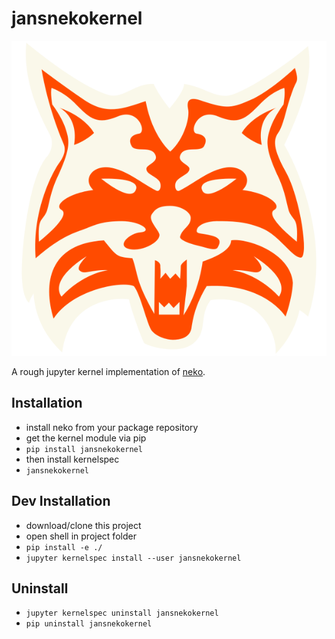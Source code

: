 # jansnekokernel

![Logo](jansnekokernel/logo-svg.svg)

A rough jupyter kernel implementation of [neko](https://www.nekovm.org).

## Installation

- install neko from your package repository
- get the kernel module via pip
- `pip install jansnekokernel`
- then install kernelspec
- `jansnekokernel`

## Dev Installation

- download/clone this project
- open shell in project folder
- `pip install -e ./`
- `jupyter kernelspec install --user jansnekokernel`

## Uninstall

- `jupyter kernelspec uninstall jansnekokernel`
- `pip uninstall jansnekokernel`
